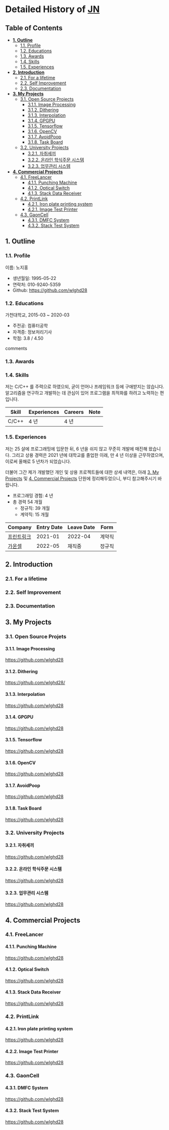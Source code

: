 # Detailed History of [JN](https://github.com/wlghd28)
## Table of Contents
  * [**1. Outline**](#1-outline)
    + [1.1. Profile](#11-profile)
    + [1.2. Educations](#12-educations)
    + [1.3. Awards](#13-awards)
    + [1.4. Skills](#14-skills)
    + [1.5. Experiences](#15-experiences)
  * [**2. Introduction**](#2-introduction)
    + [2.1. For a lifetime](#21-for-a-lifetime)
    + [2.2. Self Improvement](#22-self-improvement)
    + [2.3. Documentation](#23-documentation)
  * [**3. My Projects**](#3-my-projects)
    + [3.1. Open Source Projects](#31-open-source-projects)
      - [3.1.1. Image Processing](#311-Image-Processing)
      - [3.1.2. Dithering](#312-Dithering)
      - [3.1.3. Interpolation](#313-Interpolation)
      - [3.1.4. GPGPU](#314-GPGPU)
      - [3.1.5. Tensorflow](#315-Tensorflow)
      - [3.1.6. OpenCV](#316-OpenCV)
      - [3.1.7. AvoidPoop](#317-AvoidPoop)
      - [3.1.8. Task Board](#318-Task-Board)
    + [3.2. University Projects](#32-university-projects)
      - [3.2.1. 자취세끼](#321-자취세끼)
      - [3.2.2. 온라인 학식주문 시스템](#322-온라인-학식주문-시스템)
      - [3.2.3. 업무관리 시스템](#323-업무관리-시스템)
  * [**4. Commercial Projects**](#4-commercial-projects)
    + [4.1. FreeLancer](#41-FreeLancer)
      - [4.1.1. Punching Machine](#411-Puncing-Machine)
      - [4.1.2. Optical Switch](#412-Optical-Switch)
      - [4.1.3. Stack Data Receiver](#413-Stack-Data-Receiver)
    + [4.2. PrintLink](#42-PrintLink)
      - [4.2.1. Iron plate printing system](#421-Iron-plate-printing-system)
      - [4.2.1. Image Test Printer](#422-Image-Test-Printer)
    + [4.3. GaonCell](#43-GaonCell)
      - [4.3.1. DMFC System](#431-DMFC-System)
      - [4.3.2. Stack Test System](#432-Stack-Test-System)
     


## 1. Outline
### 1.1. Profile
이름: 노지홍

  - 생년월일: 1995-05-22
  - 연락처: 010-9240-5359
  - Github: https://github.com/wlghd28

### 1.2. Educations
가천대학교, 2015-03 ~ 2020-03

  - 주전공: 컴퓨터공학
  - 자격증: 정보처리기사
  - 학점: 3.8 / 4.50

comments

### 1.3. Awards

### 1.4. Skills
저는 C/C++ 를 주력으로 하였으되, 굳이 언어나 프레임워크 등에 구애받지는 않습니다.
알고리즘을 연구하고 개발하는 데 관심이 있어 프로그램을 최적화를 하려고 노력하는 편입니다.

Skill        | Experiences | Careers | Note
-------------|-------------|---------|-----------------------------------
C/C++        | 4 년        | 4 년    | 

### 1.5. Experiences
저는 25 살에 프로그래밍에 입문한 뒤, 6 년을 쉬지 않고 꾸준히 개발에 매진해 왔습니다. 그리고 상용 경력은 2021 년에 대학교를 졸업한 이래, 만 4 년 이상을 근무하였으며, 이로써 올해로 5 년차가 되었습니다.

더불어 그간 제가 개발했던 개인 및 상용 프로젝트들에 대한 상세 내역은, 아래 [3. My Projects](#3-my-projects) 및 [4. Commercial Projects](#4-commercial-projects) 단원에 정리해두었으니, 부디 참고해주시기 바랍니다.

  - 프로그래밍 경험: 4 년
  - 총 경력 54 개월
    - 정규직: 39 개월
    - 계약직: 15 개월

Company | Entry Date | Leave Date | Form
--------|------------|------------|-------
[프린트링크](https://github.com/wlghd28) | 2021-01    | 2022-04    | 계약직
[가온셀](https://github.com/wlghd28) | 2022-05 | 재직중 | 정규직



## 2. Introduction
### 2.1. For a lifetime


### 2.2. Self Improvement


### 2.3. Documentation


## 3. My Projects
### 3.1. Open Source Projets 
#### 3.1.1. Image Processing
https://github.com/wlghd28


#### 3.1.2. Dithering
https://github.com/wlghd28/


#### 3.1.3. Interpolation
https://github.com/wlghd28


#### 3.1.4. GPGPU
https://github.com/wlghd28


#### 3.1.5. Tensorflow
https://github.com/wlghd28


#### 3.1.6. OpenCV
https://github.com/wlghd28


#### 3.1.7. AvoidPoop
https://github.com/wlghd28


#### 3.1.8. Task Board
https://github.com/wlghd28


### 3.2. University Projects
#### 3.2.1. 자취세끼
https://github.com/wlghd28

#### 3.2.2. 온라인 학식주문 시스템
https://github.com/wlghd28

#### 3.2.3. 업무관리 시스템
https://github.com/wlghd28


## 4. Commercial Projects
### 4.1. FreeLancer
#### 4.1.1. Punching Machine
https://github.com/wlghd28

#### 4.1.2. Optical Switch
https://github.com/wlghd28

#### 4.1.3. Stack Data Receiver
https://github.com/wlghd28

### 4.2. PrintLink
#### 4.2.1. Iron plate printing system
https://github.com/wlghd28

#### 4.2.2. Image Test Printer
https://github.com/wlghd28

### 4.3. GaonCell
#### 4.3.1. DMFC System
https://github.com/wlghd28

#### 4.3.2. Stack Test System
https://github.com/wlghd28


